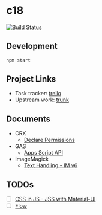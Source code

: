 # c18

[![Build Status](https://travis-ci.org/announce/c18.svg?branch=master)](https://travis-ci.org/announce/c18)

## Development

```bash
npm start
```

## Project Links

* Task tracker: [trello](https://trello.com/b/rgRTwohR)
* Upstream work: [trunk](https://github.com/announce/c18/compare/master...ymkjp:master)

## Documents

* CRX
  * [Declare Permissions](https://developer.chrome.com/extensions/declare_permissions)
* GAS
  * [Apps Script API](https://developers.google.com/apps-script/api/how-tos/execute)
* ImageMagick
  * [Text Handling \- IM v6](http://www.imagemagick.org/Usage/text/#label_bestfit)

## TODOs

* [ ] [CSS in JS - JSS with Material\-UI](https://material-ui.com/customization/css-in-js/)
* [ ] [Flow](https://flow.org/en/docs/react/redux/)
